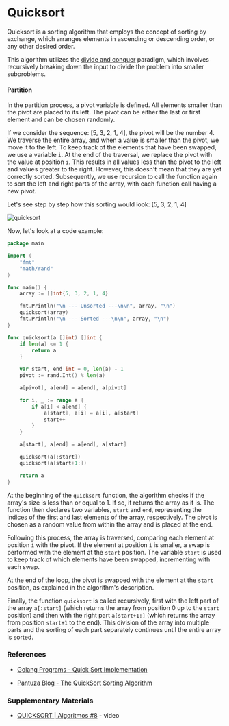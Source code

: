 # Quicksort

Quicksort is a sorting algorithm that employs the concept of sorting by exchange, which arranges elements in ascending or descending order, or any other desired order.

This algorithm utilizes the [divide and conquer](https://github.com/GuilhermehChaves/google-skills/tree/master/algoritmos/divide_and_conquer) paradigm, which involves recursively breaking down the input to divide the problem into smaller subproblems.

#### Partition

In the partition process, a pivot variable is defined. All elements smaller than the pivot are placed to its left. The pivot can be either the last or first element and can be chosen randomly.

If we consider the sequence: [5, 3, 2, 1, 4], the pivot will be the number 4. We traverse the entire array, and when a value is smaller than the pivot, we move it to the left. To keep track of the elements that have been swapped, we use a variable `i`. At the end of the traversal, we replace the pivot with the value at position `i`. This results in all values less than the pivot to the left and values greater to the right. However, this doesn't mean that they are yet correctly sorted. Subsequently, we use recursion to call the function again to sort the left and right parts of the array, with each function call having a new pivot.

Let's see step by step how this sorting would look: [5, 3, 2, 1, 4]

![quicksort](https://user-images.githubusercontent.com/48635609/91211629-7a2ead00-e6e5-11ea-84f4-d632ddc35841.png)

Now, let's look at a code example:

```go
package main

import (
	"fmt"
	"math/rand"
)

func main() {
	array := []int{5, 3, 2, 1, 4}

	fmt.Println("\n --- Unsorted ---\n\n", array, "\n")
	quicksort(array)
	fmt.Println("\n --- Sorted ---\n\n", array, "\n")
}

func quicksort(a []int) []int {
	if len(a) <= 1 {
		return a
	}

	var start, end int = 0, len(a) - 1
	pivot := rand.Int() % len(a)

	a[pivot], a[end] = a[end], a[pivot]

	for i, _ := range a {
		if a[i] < a[end] {
			a[start], a[i] = a[i], a[start]
			start++
		}
	}

	a[start], a[end] = a[end], a[start]

	quicksort(a[:start])
	quicksort(a[start+1:])

	return a
}
```

At the beginning of the `quicksort` function, the algorithm checks if the array's size is less than or equal to 1. If so, it returns the array as it is. The function then declares two variables, `start` and `end`, representing the indices of the first and last elements of the array, respectively. The pivot is chosen as a random value from within the array and is placed at the end.

Following this process, the array is traversed, comparing each element at position `i` with the pivot. If the element at position `i` is smaller, a swap is performed with the element at the `start` position. The variable `start` is used to keep track of which elements have been swapped, incrementing with each swap.

At the end of the loop, the pivot is swapped with the element at the `start` position, as explained in the algorithm's description.

Finally, the function `quicksort` is called recursively, first with the left part of the array `a[:start]` (which returns the array from position 0 up to the `start` position) and then with the right part `a[start+1:]` (which returns the array from position `start+1` to the end). This division of the array into multiple parts and the sorting of each part separately continues until the entire array is sorted.

### References

- [Golang Programs - Quick Sort Implementation](https://www.golangprograms.com/golang-program-for-implementation-of-quick-sort.html)

- [Pantuza Blog - The QuickSort Sorting Algorithm](https://blog.pantuza.com/artigos/o-algoritmo-de-ordenacao-quicksort)

### Supplementary Materials

- [QUICKSORT | Algoritmos #8](https://www.youtube.com/watch?v=wx5juM9bbFo) - video